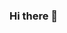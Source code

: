 ### Hi there 👋

<!--
**Kristina-web/Kristina-web** is a ✨ _special_ ✨ repository because its `README.md` (this file) appears on your GitHub profile.

<h1 align="center">Hi there, I'm <a href="https://daniilshat.ru/" target="_blank">Kristina</a> 
<img src="https://github.com/blackcater/blackcater/raw/main/images/Hi.gif" height="32"/></h1>
<h3 align="center">Junior Data Analyst🇺</h3>

[![Top Langs](https://github-readme-stats.vercel.app/api/top-langs/?username=anuraghazra&layout=compact)](https://github.com/anuraghazra/github-readme-stats)

